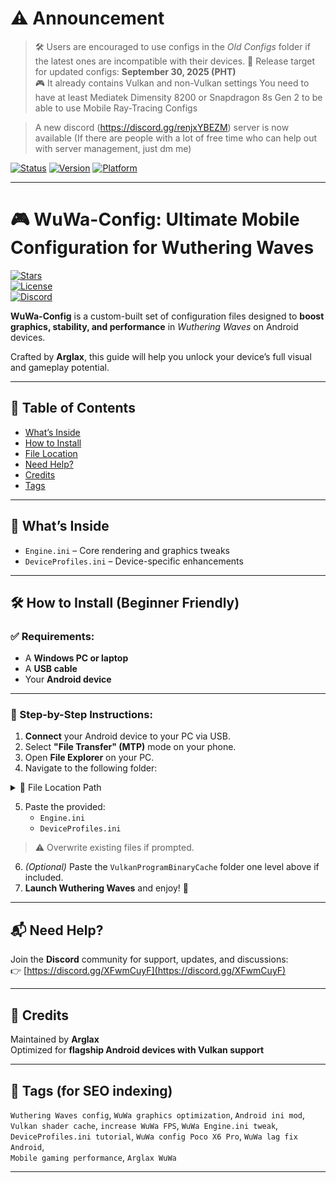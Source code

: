 # ⚠️ Announcement

> 🛠️ Users are encouraged to use configs in the *Old Configs* folder if the latest ones are incompatible with their devices.
> 📅 Release target for updated configs: **September 30, 2025 (PHT)**  
> 🎮 It already contains Vulkan and non-Vulkan settings
> You need to have at least Mediatek Dimensity 8200 or Snapdragon 8s Gen 2 to be able to use Mobile Ray-Tracing Configs

> A new discord (https://discord.gg/renjxYBEZM) server is now available (If there are people with a lot of free time who can help out with server management, just dm me)

[![Status](https://img.shields.io/badge/Update-Scheduled-blue)](#)
[![Version](https://img.shields.io/badge/Target_Version-2.6-green)](#)
[![Platform](https://img.shields.io/badge/Support-Vulkan_|_Non--Vulkan-orange)](#)

---

# 🎮 WuWa-Config: Ultimate Mobile Configuration for Wuthering Waves

[![Stars](https://img.shields.io/github/stars/Arglax/WuWa-Config?style=social)](https://github.com/Arglax/WuWa-Config/stargazers)  
[![License](https://img.shields.io/github/license/Arglax/WuWa-Config)](https://github.com/Arglax/WuWa-Config/blob/main/LICENSE)  
[![Discord](https://img.shields.io/discord/1234567890?label=Discord&logo=discord&logoColor=white&color=7289DA)](https://discord.gg/renjxYBEZM)

**WuWa-Config** is a custom-built set of configuration files designed to **boost graphics, stability, and performance** in *Wuthering Waves* on Android devices.

Crafted by **Arglax**, this guide will help you unlock your device’s full visual and gameplay potential.

---

## 📖 Table of Contents
- [What’s Inside](#-whats-inside)
- [How to Install](#-how-to-install-beginner-friendly)
- [File Location](#-file-location-on-android-device)
- [Need Help?](#-need-help)
- [Credits](#-credits)
- [Tags](#-tags-for-seo-indexing)

---

## 📁 What’s Inside

- `Engine.ini` – Core rendering and graphics tweaks  
- `DeviceProfiles.ini` – Device-specific enhancements  

---

## 🛠️ How to Install (Beginner Friendly)

### ✅ Requirements:
- A **Windows PC or laptop**
- A **USB cable**
- Your **Android device**

---

### 🔧 Step-by-Step Instructions:

1. **Connect** your Android device to your PC via USB.  
2. Select **"File Transfer" (MTP)** mode on your phone.  
3. Open **File Explorer** on your PC.  
4. Navigate to the following folder:

<details>
<summary>📂 File Location Path</summary>

To access or modify configuration files for **Wuthering Waves**, navigate to the following folder on your Android device:

```
Internal Storage/
└── Android/
    └── data/
        └── com.kurogame.wutheringwaves.global/
            └── files/
                └── UE4Game/
                    └── Client/
                        └── Client/
                            └── Saved/
                                └── Config/
                                    └── Android/
```

</details>

5. Paste the provided:
   - `Engine.ini`
   - `DeviceProfiles.ini`  

> ⚠️ Overwrite existing files if prompted.  

6. *(Optional)* Paste the `VulkanProgramBinaryCache` folder one level above if included.  
7. **Launch Wuthering Waves** and enjoy! 🚀  

---

## 📬 Need Help?

Join the **Discord** community for support, updates, and discussions:  
👉 [https://discord.gg/XFwmCuyF](https://discord.gg/XFwmCuyF)

---

## 📝 Credits

Maintained by **Arglax**  
Optimized for **flagship Android devices with Vulkan support**

---

## 🔎 Tags (for SEO indexing)

`Wuthering Waves config`, `WuWa graphics optimization`, `Android ini mod`,  
`Vulkan shader cache`, `increase WuWa FPS`, `WuWa Engine.ini tweak`,  
`DeviceProfiles.ini tutorial`, `WuWa config Poco X6 Pro`, `WuWa lag fix Android`,  
`Mobile gaming performance`, `Arglax WuWa`

---
